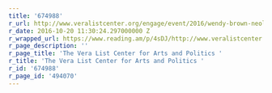 ```yaml
---
title: '674988'
r_url: http://www.veralistcenter.org/engage/event/2016/wendy-brown-neoliberalism-financialization-and-democracy-ten-theses-/
r_date: 2016-10-20 11:30:24.297000000 Z
r_wrapped_url: https://www.reading.am/p/4sDJ/http://www.veralistcenter.org/engage/event/2016/wendy-brown-neoliberalism-financialization-and-democracy-ten-theses-/
r_page_description: ''
r_page_title: 'The Vera List Center for Arts and Politics '
r_title: 'The Vera List Center for Arts and Politics '
r_id: '674988'
r_page_id: '494070'
---
```


